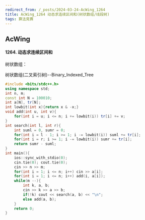 ```yaml
---
redirect_from: /_posts/2024-03-24-AcWing_1264
title: AcWing_1264 动态求连续区间和(树状数组/线段树)
tags: 算法竞赛
---
```


## AcWing

#### 1264. 动态求连续区间和

树状数组：

<a hrep="https://17bugs.github.io/2024/01/26/BinaryIndexedTree/"> 树状数组(二叉索引树)--Binary_Indexed_Tree </a>

```cpp
#include <bits/stdc++.h>
using namespace std;
int n, m;
const int N = 100010;
int a[N], tr[N];
int lowbit(int x){return x & -x;}
void add(int u, int v){
    for(int i = u; i <= n; i += lowbit(i)) tr[i] += v;
}
int search(int l, int r){
    int suml = 0, sumr = 0;
    for(int i = l - 1; i >= 1; i -= lowbit(i)) suml += tr[i];
    for(int i = r; i >= 1; i -= lowbit(i)) sumr += tr[i];
    return sumr - suml;
}
int main(){
    ios::sync_with_stdio(0);
    cin.tie(0); cout.tie(0);
    cin >> n >> m;
    for(int i = 1; i <= n; i++) cin >> a[i];
    for(int i = 1; i <= n; i++) add(i, a[i]);
    while(m --){
        int k, a, b;
        cin >> k >> a >> b;
        if(!k) cout << search(a, b) << "\n";
        else add(a, b);
    }
    return 0;
}
```


